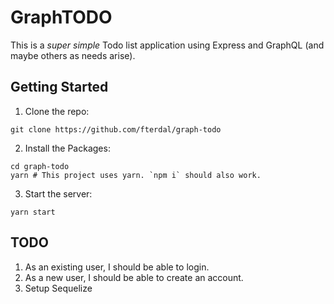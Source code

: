 # GraphTODO

This is a *super simple* Todo list application using Express and GraphQL
(and maybe others as needs arise).

## Getting Started

1. Clone the repo:
```
git clone https://github.com/fterdal/graph-todo
```
2. Install the Packages:
```
cd graph-todo
yarn # This project uses yarn. `npm i` should also work.
```
3. Start the server:
```
yarn start
```


## TODO

1. As an existing user, I should be able to login.
2. As a new user, I should be able to create an account.
3. Setup Sequelize
